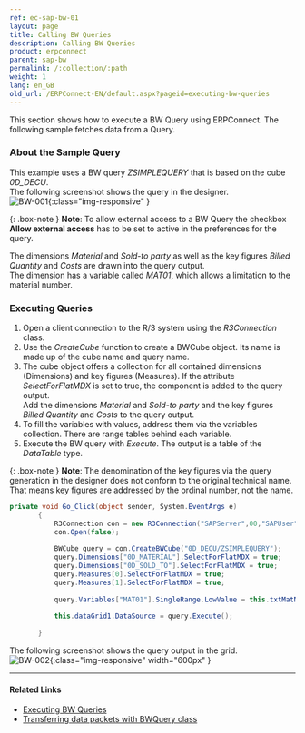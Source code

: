 ```yaml
---
ref: ec-sap-bw-01
layout: page
title: Calling BW Queries
description: Calling BW Queries
product: erpconnect
parent: sap-bw
permalink: /:collection/:path
weight: 1
lang: en_GB
old_url: /ERPConnect-EN/default.aspx?pageid=executing-bw-queries
---
```


This section shows how to execute a BW Query using ERPConnect.
The following sample fetches data from a Query.

### About the Sample Query
This example uses a BW query *ZSIMPLEQUERY* that is based on the cube *0D_DECU*. <br>
The following screenshot shows the query in the designer. <br>
![BW-001](/img/content/BW-001.png){:class="img-responsive" }

{: .box-note }
**Note**: To allow external access to a BW Query the checkbox **Allow external access** has to be set to active in the preferences for the query.

The dimensions *Material* and *Sold-to party* as well as the key figures *Billed Quantity* and *Costs* are drawn into the query output. <br>
The dimension has a variable called *MAT01*, which allows a limitation to the material number.

### Executing Queries
1. Open a client connection to the R/3 system using the *R3Connection* class.
2. Use the *CreateCube* function to create a BWCube object. 
Its name is made up of the cube name and query name.
3. The cube object offers a collection for all contained dimensions (Dimensions) and key figures (Measures). 
If the attribute *SelectForFlatMDX* is set to true, the component is added to the query output. <br>
Add the dimensions *Material* and *Sold-to party* and the key figures *Billed Quantity* and *Costs* to the query output.
4. To fill the variables with values, address them via the variables collection. 
There are range tables behind each variable.
5. Execute the BW query with *Execute*. The output is a table of the *DataTable* type. 

{: .box-note }
**Note**: The denomination of the key figures via the query generation in the designer does not conform to the original 
technical name. That means key figures are addressed by the ordinal number, not the name.

```csharp
private void Go_Click(object sender, System.EventArgs e)
       {
           R3Connection con = new R3Connection("SAPServer",00,"SAPUser","Password","EN","800");
           con.Open(false);
 
           BWCube query = con.CreateBWCube("0D_DECU/ZSIMPLEQUERY");
           query.Dimensions["0D_MATERIAL"].SelectForFlatMDX = true;
           query.Dimensions["0D_SOLD_TO"].SelectForFlatMDX = true;
           query.Measures[0].SelectForFlatMDX = true;
           query.Measures[1].SelectForFlatMDX = true;
 
           query.Variables["MAT01"].SingleRange.LowValue = this.txtMatNr.Text;
 
           this.dataGrid1.DataSource = query.Execute();
           
       }
```
<!---
<details>
<summary>Click to open VB example.</summary>
{% highlight visualbasic %}
Private Sub Go_Click(ByVal sender As Object, ByVal e As System.EventArgs)
 
    Using con As R3Connection = New R3Connection
 
 
        con.UserName = "erpconnect"
        con.Password = "pass"
        con.Language = "DE"
        con.Client = "800"
        con.Host = "sapserver"
        con.SystemNumber = 11
 
        con.Open(False)
 
        Dim query As BWCube = _
           con.CreateBWCube("0D_DECU/ZSIMPLEQUERY")
 
        query.Dimensions("0D_MATERIAL").SelectForFlatMDX = True
        query.Dimensions("0D_SOLD_TO").SelectForFlatMDX = True
        query.Measures(0).SelectForFlatMDX = True
        query.Measures(1).SelectForFlatMDX = True
        query.Variables("MAT01").SingleRange.LowValue = _ Me.txtMatNr.Text
        Me.dataGrid1.DataSource = query.Execute
    End Using
 
End Sub
{% endhighlight %}
</details>
-->

The following screenshot shows the query output in the grid.<br>
![BW-002](/img/content/BW-002.png){:class="img-responsive" width="600px" }

****
#### Related Links
- [Executing BW Queries](https://kb.theobald-software.com/erpconnect-samples/executing-bw-queries)
- [Transferring data packets with BWQuery class](https://kb.theobald-software.com/erpconnect-samples/transferring-data-packets-with-bwquery-class)